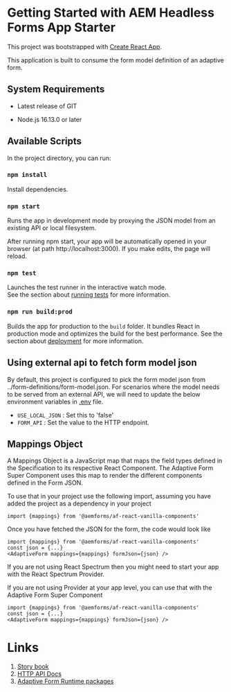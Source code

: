 # Getting Started with AEM Headless Forms App Starter

This project was bootstrapped with [Create React App](https://github.com/facebook/create-react-app).

This application is built to consume the form model definition of an adaptive form.

## System Requirements

* Latest release of GIT

* Node.js 16.13.0 or later

## Available Scripts

In the project directory, you can run:

### `npm install`

Install dependencies.

### `npm start`

Runs the app in development mode by proxying the JSON model from an existing API or local filesystem.

After running npm start, your app will be automatically opened in your browser (at path http://localhost:3000). If you make edits, the page will reload.

### `npm test`

Launches the test runner in the interactive watch mode.\
See the section about [running tests](https://facebook.github.io/create-react-app/docs/running-tests) for more information.

### `npm run build:prod`

Builds the app for production to the `build` folder. It bundles React in production mode and optimizes the build for the best performance. See the section about [deployment](https://facebook.github.io/create-react-app/docs/deployment) for more information.

## Using external api to fetch form model json

By default, this project is configured to pick the form model json from ../form-definitions/form-model.json. For scenarios where the model needs to be served from an external API, we will need to update the below environment variables in [.env](./.env) file.
* `USE_LOCAL_JSON` : Set this to 'false'
* `FORM_API` : Set the value to the HTTP endpoint.

## Mappings Object

A Mappings Object is a JavaScript map that maps the field types defined in the Specification to its respective React Component. The Adaptive Form Super Component uses this map to render the different components defined in the Form JSON.

To use that in your project use the following import, assuming you have added the project as a dependency in your project

```
import {mappings} from '@aemforms/af-react-vanilla-components'
```

Once you have fetched the JSON for the form, the code would look like

```
import {mappings} from '@aemforms/af-react-vanilla-components'
const json = {...}
<AdaptiveForm mappings={mappings} formJson={json} />
```

If you are not using React Spectrum then you might need to start your app with the React Spectrum Provider.

If you are not using Provider at your app level, you can use that with the Adaptive Form Super Component

```
import {mappings} from '@aemforms/af-react-vanilla-components'
const json = {...}
<AdaptiveForm mappings={mappings} formJson={json} />
```
# Links
1. [Story book](https://opensource.adobe.com/aem-forms-af-runtime/storybook)
2. [HTTP API Docs](https://opensource.adobe.com/aem-forms-af-runtime/api)
3. [Adaptive Form Runtime packages](https://www.npmjs.com/org/aemforms)

